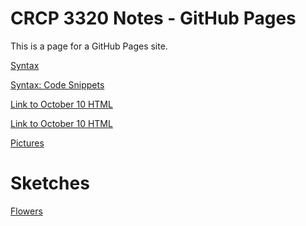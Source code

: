 # CRCP 3320 Notes - GitHub Pages

This is a page for a GitHub Pages site.

[Syntax](./syntax-exploration.md)

[Syntax: Code Snippets](./syntax-exploration.md#code-snippets)

[Link to October 10 HTML](./2024-10-10/index.html)

<a href="./2024-10-10/index.html">Link to October 10 HTML</a>

[Pictures](./2024-10-15/index.md)

# Sketches

[Flowers](./sketches/2024-10-31_flowers/index.html)

